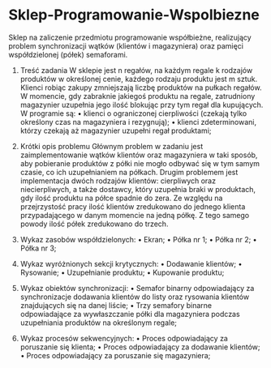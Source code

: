 # Sklep-Programowanie-Wspolbiezne
Sklep na zaliczenie przedmiotu programowanie współbieżne, realizujący problem synchronizacji wątków (klientów i magazyniera) oraz pamięci współdzielonej (półek) semaforami.

1.	Treść zadania
W sklepie jest n regałów, na każdym regale k rodzajów produktów w określonej cenie, każdego rodzaju produktu jest m sztuk. Klienci robiąc zakupy zmniejszają liczbę produktów na pułkach regałów. W momencie, gdy zabraknie jakiegoś produktu na regale, zatrudniony magazynier uzupełnia jego ilość blokując przy tym regał dla kupujących. W programie są:
•	klienci o ograniczonej cierpliwości (czekają tylko określony czas na magazyniera i rezygnują);
•	klienci zdeterminowani, którzy czekają aż magazynier uzupełni regał produktami;

2.	Krótki opis problemu
Głównym problem w zadaniu jest zaimplementowanie wątków klientów oraz magazyniera w taki sposób, aby pobieranie produktów z półki nie mogło odbywać się w tym samym czasie, co ich uzupełnianiem na półkach. 
Drugim problemem jest implementacja dwóch rodzajów klientów: cierpliwych oraz niecierpliwych, a także dostawcy, który uzupełnia braki w produktach, gdy ilość produktu na półce spadnie do zera.
Ze względu na przejrzystość pracy ilość klientów zredukowano do jednego klienta przypadającego w danym momencie na jedną półkę. Z tego samego powody ilość półek zredukowano do trzech.

3.	Wykaz zasobów współdzielonych:
•	Ekran;
•	Półka nr 1;
•	Półka nr 2;
•	Półka nr 3;

4.	Wykaz wyróżnionych sekcji krytycznych:
•	Dodawanie klientów;
•	Rysowanie;
•	Uzupełnianie produktu;
•	Kupowanie produktu;

5.	Wykaz obiektów synchronizacji:
•	Semafor binarny odpowiadający za synchronizacje dodawania klientów do listy
oraz rysowania klientów znajdujących się na danej liście;
•	Trzy semafory binarne odpowiadające za wywłaszczanie półki dla magazyniera podczas uzupełniania produktów na określonym regale;

6.	Wykaz procesów sekwencyjnych:
•	Proces odpowiadający za poruszanie się klienta;
•	Proces odpowiadający za dodawanie klientów;
•	Proces odpowiadający za poruszanie się magazyniera;
